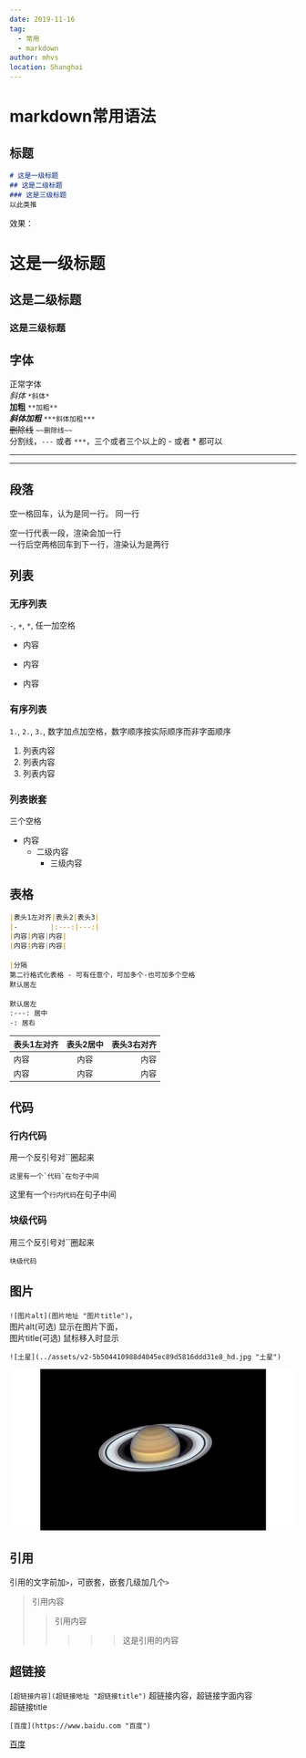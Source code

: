 ```yaml
---
date: 2019-11-16
tag: 
  - 常用
  - markdown
author: mhvs
location: Shanghai  
---
```


# markdown常用语法

## 标题
```markdown
# 这是一级标题
## 这是二级标题
### 这是三级标题
以此类推
```
效果：
# 这是一级标题
## 这是二级标题
### 这是三级标题

## 字体
正常字体  
*斜体* `*斜体*`  
**加粗** `**加粗**`  
***斜体加粗*** `***斜体加粗***`  
~~删除线~~ `~~删除线~~`  
分割线，`---` 或者 `***`，三个或者三个以上的 - 或者 * 都可以  

---

***

## 段落
空一格回车，认为是同一行。
同一行

空一行代表一段，渲染会加一行  
一行后空两格回车到下一行，渲染认为是两行

## 列表
### 无序列表
`-`, `+`, `*`, 任一加空格

- 内容
+ 内容
* 内容

### 有序列表
`1.`, `2.`, `3.`, 数字加点加空格，数字顺序按实际顺序而非字面顺序

1. 列表内容
2. 列表内容
1. 列表内容

### 列表嵌套 
三个空格
- 内容
   - 二级内容
      - 三级内容

## 表格
```markdown
|表头1左对齐|表头2|表头3|
|-        |:---:|---:|
|内容|内容|内容|
|内容|内容|内容|

|分隔
第二行格式化表格 - 可有任意个，可加多个-也可加多个空格
默认居左

默认居左
:---: 居中
-: 居右
```

|表头1左对齐|表头2居中|表头3右对齐|
|-        |:-:     |---:|
|内容|内容|内容|
|内容|内容|内容|

## 代码
### 行内代码 
用一个反引号对``圈起来
```
这里有一个`代码`在句子中间
```
 这里有一个`行内代码`在句子中间

### 块级代码
用三个反引号对``圈起来
```
块级代码
```

## 图片
`![图片alt](图片地址 "图片title")`，  
图片alt(可选) 显示在图片下面，  
图片title(可选) 鼠标移入时显示

```
![土星](../assets/v2-5b504410988d4045ec89d5816ddd31e8_hd.jpg "土星")
```
![土星](../assets/v2-5b504410988d4045ec89d5816ddd31e8_hd.jpg  "土星")

## 引用
引用的文字前加`>`，可嵌套，嵌套几级加几个`>`
>引用内容
>>引用内容
>>>>>这是引用的内容

## 超链接
`[超链接内容](超链接地址 "超链接title")`
超链接内容，超链接字面内容  
超链接title

```
[百度](https://www.baidu.com "百度")
```
[百度](https://www.baidu.com "百度")
